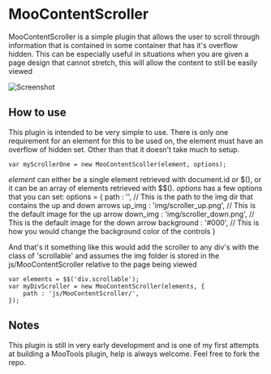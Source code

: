 MooContentScroller
===========

MooContentScroller is a simple plugin that allows the user to scroll through information that is contained in some container that has it's overflow hidden. This can be especially useful in situations when you are given a page design that cannot stretch, this will allow the content to still be easily viewed

![Screenshot](http://trobrock.github.com/MooContentScroller/screenshot.png)

How to use
----------

This plugin is intended to be very simple to use. There is only one requirement for an element for this to be used on, the element must have an overflow of hidden set. Other than that it doesn't take much to setup.

	var myScrollerOne = new MooContentScoller(element, options);

*element* can either be a single element retrieved with document.id or $(), or it can be an array of elements retrieved with $$().
*options* has a few options that you can set:
	options = {
		path : '', // This is the path to the img dir that contains the up and down arrows
		up_img : 'img/scroller_up.png', // This is the default image for the up arrow
		down_img : 'img/scroller_down.png', // This is the default image for the down arrow
		background : '#000', // This is how you would change the background color of the controls
	}

And that's it something like this would add the scroller to any div's with the class of 'scrollable' and assumes the img folder is stored in the js/MooContentScroller relative to the page being viewed

	var elements = $$('div.scrollable');
	var myDivScroller = new MooContentScroller(elements, {
		path : 'js/MooContentScroller/',
	});

Notes
-----------------

This plugin is still in very early development and is one of my first attempts at building a MooTools plugin, help is always welcome. Feel free to fork the repo.